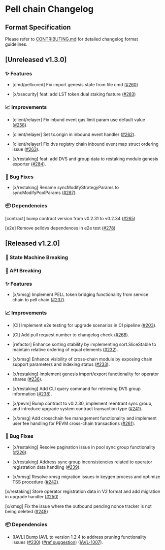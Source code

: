 # Pell chain Changelog

## Format Specification

Please refer to [CONTRIBUTING.md](./CONTRIBUTING.md) for detailed changelog format guidelines.

 
## [Unreleased v1.3.0]

### ✨ Features

- [cmd/pellcored] Fix import genesis state from file cmd  ([#260](https://github.com/0xPellNetwork/chain/pull/260))

- [x/xsecurity] feat: add LST token dual staking feature ([#283](https://github.com/0xPellNetwork/chain/pull/283))

### 📈 Improvements

- [client/relayer] Fix inbund event gas limit param use default value ([#258](https://github.com/0xPellNetwork/chain/pull/258)).

- [client/relayer] Set tx.origin in inbound event handler ([#262](https://github.com/0xPellNetwork/chain/pull/262)).

- [client/relayer] Fix dvs registry chain inbound event map struct ordering issue ([#263](https://github.com/0xPellNetwork/chain/pull/263)).

- [x/restaking] feat: add DVS and group data to restaking module genesis exporter ([#284](https://github.com/0xPellNetwork/chain/pull/284)).

### 🐛 Bug Fixes

- [x/restaking] Rename syncModifyStrategyParams to syncModifyPoolParams ([#267](https://github.com/0xPellNetwork/chain/pull/267)).

### 📦 Dependencies

[contract] bump contract version from v0.2.31 to v0.2.34 ([#265](https://github.com/0xPellNetwork/chain/pull/265))

[e2e] Remove pelldvs dependences in e2e test ([#278](https://github.com/0xPellNetwork/chain/pull/278))


## [Released v1.2.0]

### 🚨 State Machine Breaking

### 🔄 API Breaking

### ✨ Features

- [x/xmsg] Implement PELL token bridging functionality from service chain to pell chain ([#237](https://github.com/0xPellNetwork/chain/pull/237)).

### 📈 Improvements

- [CI] Implement e2e testing for upgrade scenarios in CI pipeline ([#203](https://github.com/0xPellNetwork/chain/pull/203)).

- [CI] Add pull request number to changelog check ([#268](https://github.com/0xPellNetwork/chain/pull/268)).

- [refactor] Enhance sorting stability by implementing sort.SliceStable to maintain relative ordering of equal elements ([#232](https://github.com/0xPellNetwork/chain/pull/232)).

- [x/xmsg] Enhance visibility of cross-chain module by exposing chain support parameters and indexing status ([#233](https://github.com/0xPellNetwork/chain/pull/233)).

- [x/restaking] Implement genesis import/export functionality for operator shares ([#236](https://github.com/0xPellNetwork/chain/pull/236)).

- [x/restaking] Add CLI query command for retrieving DVS group information ([#238](https://github.com/0xPellNetwork/chain/pull/238)).

- [x/pevm] Bump contract to v0.2.30, implement reentrant sync group, and introduce upgrade system contract transaction type ([#241](https://github.com/0xPellNetwork/chain/pull/241)).

- [x/xmsg] Add crosschain fee management functionality and implement user fee handling for PEVM cross-chain transactions ([#261](https://github.com/0xPellNetwork/chain/pull/261)).

### 🐛 Bug Fixes

- [x/restaking] Resolve pagination issue in pool sync group functionality ([#226](https://github.com/0xPellNetwork/chain/pull/226)).

- [x/restaking] Address sync group inconsistencies related to operator registration data handling ([#239](https://github.com/0xPellNetwork/chain/pull/239)).

- [x/xmsg] Resolve xmsg migration issues in keygen process and optimize TSS procedure ([#242](https://github.com/0xPellNetwork/chain/pull/242)).

[x/restaking] Store operator registration data in V2 format and add migration in upgrade handler ([#250](https://github.com/0xPellNetwork/chain/pull/250))

[x/xmsg] Fix the issue where the outbound pending nonce tracker is not being deleted ([#248](https://github.com/0xPellNetwork/chain/pull/248))

### 📦 Dependencies

- [IAVL] Bump IAVL to version 1.2.4 to address pruning functionality issues ([#230](https://github.com/0xPellNetwork/chain/pull/230)) ([#ref suggestion](https://github.com/cosmos/cosmos-sdk/discussions/22253)) ([IAVL-1007](https://github.com/cosmos/iavl/pull/1007)).
